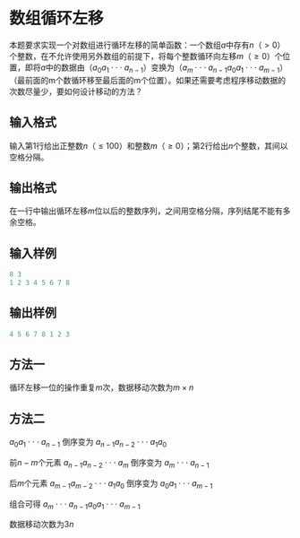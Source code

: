 # 数组循环左移

本题要求实现一个对数组进行循环左移的简单函数：一个数组$a$中存有$n（>0）$个整数，在不允许使用另外数组的前提下，将每个整数循环向左移$m（\ge0）$个位置，即将$a$中的数据由$（a_0a_1 \cdot\cdot\cdot a_{n−1}）$变换为$（a_m \cdot\cdot\cdot a_{n-1}a_0a_1 \cdot\cdot\cdot a_{m−1}）$（最前面的m个数循环移至最后面的m个位置）。如果还需要考虑程序移动数据的次数尽量少，要如何设计移动的方法？

## 输入格式

输入第1行给出正整数$n（\le100）$和整数$m（\ge0）$；第2行给出$n$个整数，其间以空格分隔。

## 输出格式

在一行中输出循环左移$m$位以后的整数序列，之间用空格分隔，序列结尾不能有多余空格。

## 输入样例

```c
8 3
1 2 3 4 5 6 7 8
```

## 输出样例

```c
4 5 6 7 8 1 2 3
```

## 方法一

循环左移一位的操作重复$m$次，数据移动次数为$m\times n$

## 方法二

$a_0a_1 \cdot\cdot\cdot a_{n−1}$ 倒序变为 $a_{n-1}a_{n-2} \cdot\cdot\cdot a_1a_0$

前$n-m$个元素 $a_{n-1}a_{n-2} \cdot\cdot\cdot a_m$ 倒序变为 $a_m \cdot\cdot\cdot a_{n-1}$

后$m$个元素 $a_{m-1}a_{m-2} \cdot\cdot\cdot a_1a_0$ 倒序变为 $a_0a_1 \cdot\cdot\cdot a_{m-1}$

组合可得 $a_m \cdot\cdot\cdot a_{n-1}a_0a_1 \cdot\cdot\cdot a_{m−1}$

数据移动次数为$3n$

